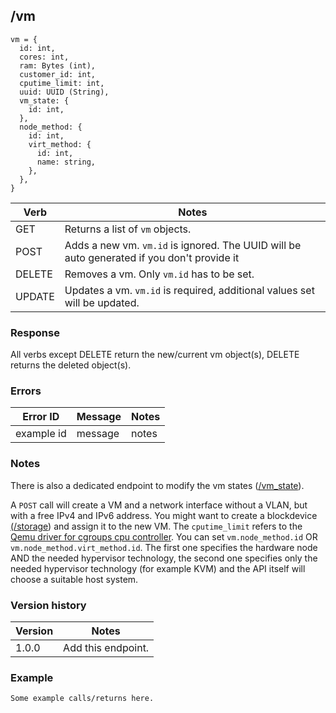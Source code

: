 ## /vm

```
vm = {
  id: int,
  cores: int,
  ram: Bytes (int),
  customer_id: int,
  cputime_limit: int,
  uuid: UUID (String),
  vm_state: {
    id: int,
  },
  node_method: {
    id: int,
    virt_method: {
      id: int,
      name: string,
    },
  },
}
```

| Verb | Notes |
|------|-------|
| GET  | Returns a list of `vm` objects. |
| POST | Adds a new vm. `vm.id` is ignored. The UUID will be auto generated if you don't provide it |
| DELETE | Removes a vm. Only `vm.id` has to be set. |
| UPDATE | Updates a vm. `vm.id` is required, additional values set will be updated. |

### Response

All verbs except DELETE return the new/current vm object(s), DELETE returns the deleted object(s).

### Errors

| Error ID | Message | Notes |
|----------|---------|-------|
| example id | message  | notes |

### Notes

There is also a dedicated endpoint to modify the vm states ([/vm_state](vm_state.md)).

A `POST` call will create a VM and a network interface without a VLAN, but with a free IPv4 and IPv6 address. You might want to create a blockdevice [(/storage](storage.md)) and assign it to the new VM. The `cputime_limit` refers to the [Qemu driver for cgroups cpu controller](https://libvirt.org/cgroups.html). You can set `vm.node_method.id` OR `vm.node_method.virt_method.id`. The first one specifies the hardware node AND the needed hypervisor technology, the second one specifies only the needed hypervisor technology (for example KVM) and the API itself will choose a suitable host system.

### Version history

| Version | Notes |
|---------|-------|
| 1.0.0 | Add this endpoint. |

### Example

```
Some example calls/returns here.
```

